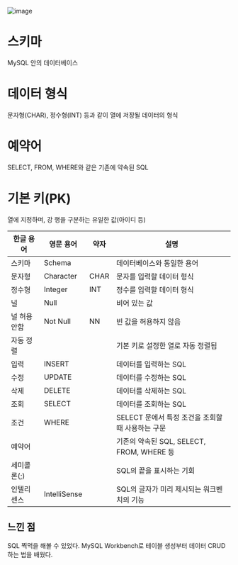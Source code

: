 ![image](https://user-images.githubusercontent.com/102791105/201241250-d9371a59-32ef-42d5-823b-a1e4948ff316.png)

# 스키마

MySQL 안의 데이터베이스

# 데이터 형식

문자형(CHAR), 정수형(INT) 등과 같이 열에 저장될 데이터의 형식

# 예약어

SELECT, FROM, WHERE와 같은 기존에 약속된 SQL

# 기본 키(PK)

열에 지정하며, 강 행을 구분하는 유일한 값(아이디 등)

| 한글 용어 | 영문 용어 | 약자 | 설명 |
| --- | --- | --- | --- |
| 스키마 | Schema |  | 데이터베이스와 동일한 용어 |
| 문자형 | Character | CHAR | 문자를 입력할 데이터 형식 |
| 정수형 | Integer | INT | 정수를 입력할 데이터 형식 |
| 널 | Null |  | 비어 있는 값 |
| 널 허용 안함 | Not Null | NN | 빈 값을 허용하지 않음 |
| 자동 정렬 |  |  | 기본 키로 설정한 열로 자동 정렬됨 |
| 입력 | INSERT |  | 데이터를 입력하는 SQL |
| 수정 | UPDATE |  | 데이터를 수정하는 SQL |
| 삭제 | DELETE |  | 데이터를 삭제하는 SQL |
| 조회 | SELECT |  | 데이터를 조회하는 SQL |
| 조건 | WHERE |  | SELECT 문에서 특정 조건을 조회할 때 사용하는 구문 |
| 예약어 |  |  | 기존의 약속된 SQL, SELECT, FROM, WHERE 등 |
| 세미콜론(;) |  |  | SQL의 끝을 표시하는 기회 |
| 인텔리센스 | IntelliSense |  | SQL의 글자가 미리 제시되는 워크벤치의 기능 |

## 느낀 점

SQL 찍먹을 해볼 수 있었다. MySQL Workbench로 테이블 생성부터 데이터 CRUD 하는 법을 배웠다.
